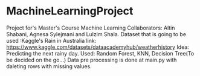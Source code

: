 # MachineLearningProject

Project for's Master's Course Machine Learning
Collaborators: Altin Shabani, Agnesa Sylejmani and Lulzim Shala. Dataset that is going to be used :Kaggle's Rain in Australia link: https://www.kaggle.com/datasets/dataacademyhub/weatherhistory Idea: Predicting the next rainy day. Used: Random Forest, KNN, Decision Tree(To be decided on the go...) Data pre processing is done at main.py with daleting rows with missing values.
